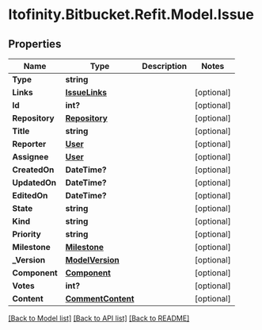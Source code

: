 # Itofinity.Bitbucket.Refit.Model.Issue
## Properties

Name | Type | Description | Notes
------------ | ------------- | ------------- | -------------
**Type** | **string** |  | 
**Links** | [**IssueLinks**](IssueLinks.md) |  | [optional] 
**Id** | **int?** |  | [optional] 
**Repository** | [**Repository**](Repository.md) |  | [optional] 
**Title** | **string** |  | [optional] 
**Reporter** | [**User**](User.md) |  | [optional] 
**Assignee** | [**User**](User.md) |  | [optional] 
**CreatedOn** | **DateTime?** |  | [optional] 
**UpdatedOn** | **DateTime?** |  | [optional] 
**EditedOn** | **DateTime?** |  | [optional] 
**State** | **string** |  | [optional] 
**Kind** | **string** |  | [optional] 
**Priority** | **string** |  | [optional] 
**Milestone** | [**Milestone**](Milestone.md) |  | [optional] 
**_Version** | [**ModelVersion**](ModelVersion.md) |  | [optional] 
**Component** | [**Component**](Component.md) |  | [optional] 
**Votes** | **int?** |  | [optional] 
**Content** | [**CommentContent**](CommentContent.md) |  | [optional] 

[[Back to Model list]](../README.md#documentation-for-models) [[Back to API list]](../README.md#documentation-for-api-endpoints) [[Back to README]](../README.md)

